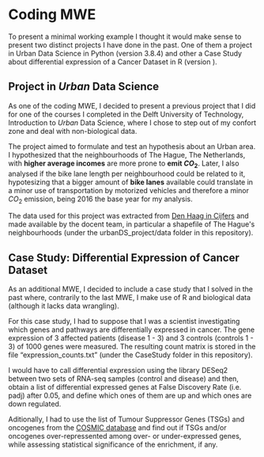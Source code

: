 # Coding MWE 

To present a minimal working example I thought it would make sense to present two distinct projects I have done in the past. One of them a project in Urban Data Science in Python (version 3.8.4) and other a Case Study about differential expression of a Cancer Dataset in R (version ).

## Project in _Urban_ Data Science

As one of the coding MWE, I decided to present a previous project that I did for one of the courses I completed in the Delft University of Technology, Introduction to _Urban_ Data Science, where I chose to step out of my confort zone and deal with non-biological data.

The project aimed to formulate and test an hypothesis about an Urban area. I hypothesized that the neighbourhoods of The Hague, The Netherlands, with **higher average incomes** are more prone to **emit $CO_2$**. Later, I also analysed if the bike lane length per neighbourhood could be related to it, hypotesizing that a bigger amount of **bike lanes** available could translate in a minor use of transportation by motorized vehicles and therefore a minor $CO_2$ emission, being 2016 the base year for my analysis.

The data used for this project was extracted from [Den Haag in Cijfers](https://denhaag.incijfers.nl/jive) and made available by the docent team, in particular a shapefile of The Hague's neighbourhoods (under the urbanDS_project/data folder in this repository).




## Case Study: Differential Expression of Cancer Dataset

As an additional MWE, I decided to include a case study that I solved in the past where, contrarily to the last MWE, I make use of R and biological data (although it lacks data wrangling).

For this case study, I had to suppose that I was a scientist investigating which genes and pathways are differentially expressed in cancer. The gene expression of 3 affected patients (disease 1 - 3) and 3 controls (controls 1 - 3) of 1000 genes were measured. The resulting count matrix is stored in the file “expression_counts.txt” (under the CaseStudy folder in this repository). 

I would have to call differential expression using the library DESeq2 between two sets of RNA-seq samples (control and disease) and then, obtain a list of differential expressed genes at False Discovery Rate (i.e. padj) after 0.05, and define which ones of them are up and which ones are down regulated.

Aditionally, I had to use the list of Tumour Suppressor Genes (TSGs) and oncogenes from the [COSMIC database](https://cancer.sanger.ac.uk/census) and find out if TSGs and/or oncogenes over-repressented among over- or under-expressed genes, while assessing statistical significance of the enrichment, if any.
